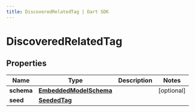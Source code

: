 ```yaml
---
title: DiscoveredRelatedTag | Dart SDK
---
```


# DiscoveredRelatedTag

## Properties
Name | Type | Description | Notes
------------ | ------------- | ------------- | -------------
**schema** | [**EmbeddedModelSchema**](EmbeddedModelSchema) |  | [optional] 
**seed** | [**SeededTag**](SeededTag) |  | 


